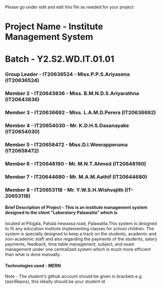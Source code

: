 Please go under edit and edit this file as needed for your project

# Project Name - Institute Management System
# Batch - Y2.S2.WD.IT.01.01
### Group Leader - IT20636524 - Miss.P.P.S.Ariyasena (IT20636524)
### Member 2 - IT20643836 - Miss. B.M.N.D.S.Ariyarathna (IT20643836)
### Member 3 - IT20636692 - Miss. L.A.M.D.Perera (IT20636692)
### Member 4 - IT20654030 - Mr. K.D.H.S.Dasanayake (IT20654030)
### Member 5 - IT20658472 - Miss.D.I.Weerapperuma (IT20658472)
### Member 6 - IT20648190 - Mr. M.N.T.Ahmed (IT20648190)
### Member 7 - IT20644680 - Mr. M.A.M.Aathif (IT20644680)
### Member 8 - IT20653118 - Mr. Y.W.S.H.Wishvajith (IT-20653118)

#### Brief Description of Project - This is an institute management system designed to the client “Laboratory Palawatta” which is 
located at Pitigala, Pahala hewassa road, Palawatta.This system is designed to fit any education institute implementing classes for school children. 
The system is specially designed to keep a track on the students, academic and non-academic staff and also regarding the payments of the students, salary payments, feedback, time table management, subject, and exam management under one centralized system which is much more efficient than what is done manually. 
#### Technologies used - MERN

Note - The student's github account should be given in brackets e.g. (asiriRepos), this ideally should be your student id 

